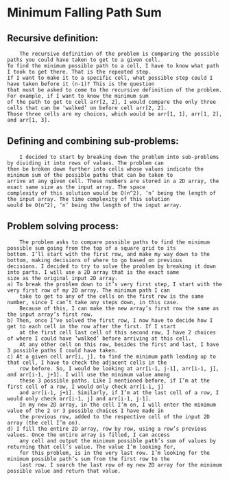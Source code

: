 # Minimum Falling Path Sum

## Recursive definition:
		The recursive definition of the problem is comparing the possible paths you could have taken to get to a given cell. 
	To find the minimum possible path to a cell, I have to know what path I took to get there. That is the repeated step. 
  	If I want to make it to a specific cell, what possible step could I have taken before it (n-1)? This is the question 
  	that must be asked to come to the recursive definition of the problem. For example, if I want to know the minimum sum 
  	of the path to get to cell arr[2, 2], I would compare the only three cells that can be ‘walked’ on before cell arr[2, 2]. 
  	Those three cells are my choices, which would be arr[1, 1], arr[1, 2], and arr[1, 3].

## Defining and combining sub-problems:
		I decided to start by breaking down the problem into sub-problems by dividing it into rows of values. The problem can 
	then be broken down further into cells whose values indicate the minimum sum of the possible paths that can be taken to 
	arrive at any given cell. These numbers are stored in a 2D array, the exact same size as the input array. The space 
	complexity of this solution would be O(n^2), ‘n’ being the length of the input array. The time complexity of this solution 
	would be O(n^2), ‘n’ being the length of the input array. 


## Problem solving process:
		The problem asks to compare possible paths to find the minimum possible sum going from the top of a square grid to its 
 	bottom. I’ll start with the first row, and make my way down to the bottom, making decisions of where to go based on previous 
 	decisions. I decided to try to solve the problem by breaking it down into parts. I will use a 2D array that is the exact same 
  	size as the original input 2D array. 
	a) To break the problem down to it’s very first step, I start with the very first row of my 2D array. The minimum path I can 
        take to get to any of the cells on the first row is the same number, since I can’t take any steps down, in this case. 
        Because of this, I can make the new array’s first row the same as the input array’s first row.
 	b) Then, once I’ve solved the first row, I now have to decide how I get to each cell in the row after the first. If I start 
        at the first cell last cell of this second row, I have 2 choices of where I could have ‘walked’ before arriving at this cell. 
        At any other cell on this row, besides the first and last, I have 3 possible paths I could have taken. 
	c) At a given cell arr[i, j], to find the minimum path leading up to that cell, I have to check the adjacent cells in the 
        row before. So, I would be looking at arr[i-1, j-1], arr[i-1, j], and arr[i-1, j+1]. I will use the minimum value among 
        these 3 possible paths. Like I mentioned before, if I’m at the first cell of a row, I would only check arr[i-1, j] 
        and arr[i-1, j+1]. Similarly, if I’m at the last cell of a row, I would only check arr[i-1, j] and arr[i-1, j-1]. 
        In my new 2D array, in the cell I’m on, I will enter the minimum value of the 2 or 3 possible choices I have made in 
        the previous row, added to the respective cell of the input 2D array (the cell I’m on).
	d) I fill the entire 2D array, row by row, using a row’s previous values. Once the entire array is filled, I can access 
        any cell and output the minimum possible path’s sum of values by returning that cell’s value. The value I’m looking for, 
        for this problem, is in the very last row. I’m looking for the minimum possible path’s sum from the first row to the 
        last row. I search the last row of my new 2D array for the minimum possible value and return that value.
